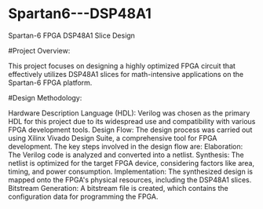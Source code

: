 # Spartan6---DSP48A1
Spartan-6 FPGA DSP48A1 Slice Design 

#Project Overview: 

This project focuses on designing a highly optimized FPGA circuit that effectively utilizes DSP48A1 slices for math-intensive applications on the Spartan-6 FPGA platform. 

#Design Methodology: 

Hardware Description Language (HDL): Verilog was chosen as the primary HDL for this project due to its widespread use and compatibility with various FPGA development tools. Design Flow: The design process was carried out using Xilinx Vivado Design Suite, a comprehensive tool for FPGA development. The key steps involved in the design flow are: Elaboration: The Verilog code is analyzed and converted into a netlist. Synthesis: The netlist is optimized for the target FPGA device, considering factors like area, timing, and power consumption. Implementation: The synthesized design is mapped onto the FPGA's physical resources, including the DSP48A1 slices. Bitstream Generation: A bitstream file is created, which contains the configuration data for programming the FPGA. 
